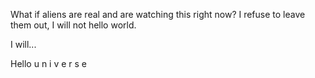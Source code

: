 What if aliens are real and are watching this right now?
I refuse to leave them out, I will not hello world.

I will...

Hello u n i v e r s e
